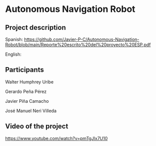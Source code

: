 # Autonomous Navigation Robot

## Project description
Spanish: https://github.com/Javier-P-C/Autonomous-Navigation-Robot/blob/main/Reporte%20escrito%20del%20proyecto%20ESP.pdf

English: 

## Participants
Walter Humphrey Uribe

Gerardo Peña Pérez 

Javier Piña Camacho  

José Manuel Neri Villeda


## Video of the project
https://www.youtube.com/watch?v=pmTgJlx7U10

